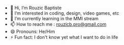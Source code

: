 - 👋 Hi, I’m Rouzic Baptiste
- 👀 I’m interested in coding, design, video games, etc
- 🌱 I’m currently learning in the MMI stream
- 📫 How to reach me : rouzicb.pro@gmail.com
- 😄 Pronouns: He/Him
- ⚡ Fun fact: I don't know yet what I want to do in life


